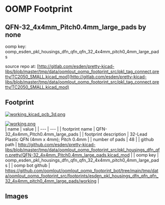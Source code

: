 # OOMP Footprint  
## QFN-32_4x4mm_Pitch0.4mm_large_pads  by none  
  
oomp key: oomp_esden_pkl_housings_dfn_qfn_qfn_32_4x4mm_pitch0_4mm_large_pads  
  
source repo at: [http://gitlab.com/esden/pretty-kicad-libs/blob/master/tmp/data/oomlout_oomp_footprint_src/pkl_tag_connect.pretty/TC2050_SMALL.kicad_mod](http://gitlab.com/esden/pretty-kicad-libs/blob/master/tmp/data/oomlout_oomp_footprint_src/pkl_tag_connect.pretty/TC2050_SMALL.kicad_mod)  
## Footprint  
  
[![working_kicad_pcb_3d.png](working_kicad_pcb_3d_600.png)](working_kicad_pcb_3d.png)  
  
[![working.png](working_600.png)](working.png)  
| name | value | 
| --- | --- | 
| footprint name | QFN-32_4x4mm_Pitch0.4mm_large_pads | 
| footprint description | 32-Lead Plastic QFN (4mm x 4mm); Pitch 0.4mm | 
| number of pads | 48 | 
| github path | http://github.com/esden/pretty-kicad-libs/blob/master/tmp/data/oomlout_oomp_footprint_src/pkl_housings_dfn_qfn.pretty/QFN-32_4x4mm_Pitch0.4mm_large_pads.kicad_mod | 
| oomp key | oomp_esden_pkl_housings_dfn_qfn_qfn_32_4x4mm_pitch0_4mm_large_pads | 
| oomp bot github | https://github.com/oomlout/oomlout_oomp_footprint_bot/tree/main/tmp/data/oomlout_oomp_footprint_src/footprints/esden_pkl_housings_dfn_qfn_qfn_32_4x4mm_pitch0_4mm_large_pads/working | 
## Images  

